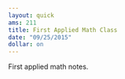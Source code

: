 ```yaml
---
layout: quick
ams: 211
title: First Applied Math Class
date: "09/25/2015"
dollar: on
---
```


First applied math notes.
